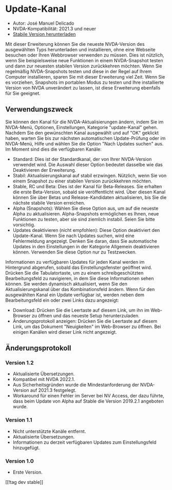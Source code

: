 # Update-Kanal #

* Autor: José Manuel Delicado
* NVDA-Kompatibilität: 2021.3 und neuer
* [Stabile Version herunterladen][1]

Mit dieser Erweiterung können Sie die neueste NVDA-Version des ausgewählten
Typs herunterladen und installieren, ohne eine Webseite besuchen oder Ihren
Webbrowser verwenden zu müssen. Dies ist nützlich, wenn Sie beispielsweise
neue Funktionen in einem NVDA-Snapshot testen und dann zur neuesten stabilen
Version zurückkehren möchten. Wenn Sie regelmäßig NVDA-Snapshots testen und
diese in der Regel auf Ihrem Computer installieren, sparen Sie mit dieser
Erweiterung viel Zeit. Wenn Sie es vorziehen, Snapshots im portablen Modus
zu testen und Ihre installierte Version von NVDA unverändert zu lassen, ist
diese Erweiterung ebenfalls für Sie geeignet.

## Verwendungszweck

Sie können den Kanal für die NVDA-Aktualisierungen ändern, indem Sie im
NVDA-Menü, Optionen, Einstellungen, Kategorie "update-Kanal" gehen. Nachdem
Sie den gewünschten Kanal ausgewählt und auf "OK" geklickt haben, warten Sie
bis zur nächsten automatischen Update-Prüfung oder im NVDA-Menü, Hilfe und
wählen Sie die Option "Nach Updates suchen" aus. Im Moment sind dies die
verfügbaren Kanäle:

* Standard: Dies ist der Standardkanal, der von Ihrer NVDA-Version verwendet
  wird. Die Auswahl dieser Option bedeutet dasselbe wie das Deaktivieren der
  Erweiterung.
* Stabil: Aktualisierungskanal auf stabil erzwingen. Nützlich, wenn Sie von
  einem Snapshot zu einer stabilen Version zurückkehren möchten.
* Stable, RC und Beta: Dies ist der Kanal für Beta-Releases. Sie erhalten
  die erste Beta-Version, sobald sie veröffentlicht wird. Über diesen Kanal
  können Sie über Betas und Release-Kandidaten aktualisieren, bis Sie die
  nächste stabile Version erreichen.
* Alpha (Snapshots): Wählen Sie diese Option aus, um auf die neueste Alpha
  zu aktualisieren. Alpha-Snapshots ermöglichen es Ihnen, neue Funktionen zu
  testen, aber sie sind ziemlich instabil. Seien Sie bitte vorsichtig.
* Updates deaktivieren (nicht empfohlen): Diese Option deaktiviert den
  Update-Kanal. Wenn Sie nach Updates suchen, wird eine Fehlermeldung
  angezeigt. Denken Sie daran, dass Sie automatische Updates in den
  Einstellungen in der Kategorie Allgemein deaktivieren können. Verwenden
  Sie diese Option nur zu Testzwecken.

Informationen zu verfügbaren Updates für jeden Kanal werden im Hintergrund
abgerufen, sobald das Einstellungsfenster geöffnet wird. Drücken Sie die
Tabulatortaste, um zu einem schreibgeschützten Bearbeitungsfeld zu
navigieren, in dem Sie diese Informationen sehen können. Sie werden
dynamisch aktualisiert, wenn Sie den Aktualisierungskanal über das
Kombinationsfeld ändern. Wenn für den ausgewählten Kanal ein Update
verfügbar ist, werden neben dem Bearbeitungsfeld ein oder zwei Links dazu
angezeigt:

* Download: Drücken Sie die Leertaste auf diesem Link, um ihn im Web-Browser
  zu öffnen und das neueste Setup herunterzuladen.
* Änderungsprotokoll anzeigen: Drücken Sie die Leertaste auf diesem Link, um
  das Dokument "Neuigkeiten" im Web-Browser zu öffnen. Bei einigen Kanälen
  wird dieser Link nicht angezeigt.

## Änderungsprotokoll

### Version 1.2

* Aktualisierte Übersetzungen.
* Kompatibel mit NVDA 2022.1.
* Aus Sicherheitsgründen wurde die Mindestanforderung der NVDA-Version auf
  2021.3 festgelegt.
* Workaround für einen Fehler im Server bei NV Access, der dazu führte, dass
  beim Update von Alpha auf Stable die Version 2019.2.1 angeboten wurde.

### Version 1.1

* Nicht unterstützte Kanäle entfernt.
* Aktualisierte Übersetzungen.
* Informationen zu derzeit verfügbaren Updates zum Einstellungsfeld
  hinzugefügt.

### Version 1.0

* Erste Version.

[[!tag dev stable]]

[1]: https://addons.nvda-project.org/files/get.php?file=updchannelselect
